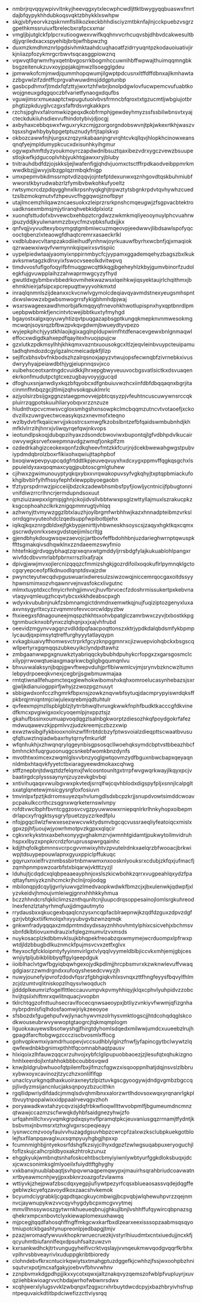 * nmbrjrqvqqywpivvltnkyjheevqgxytxlecwphcwdljttktbwygyqqbuaswxfmrtdajbfqypykhhdubkoqsvqktzbhykklxswhpw
* skgjvbfyeorvkzqskrnmflsllikozkeckbhhdisciyzmtbknfajlnjcckpuebzvsgrzgpethkmssruiuxfbrelecbxrafpcxxmar
* vmgljbjutglckfplpcrxutioogwexvwifkqqhnvvcrhcuqvsbjdhbvdcakwesultbdjjyqriledxacxspyehibjbrbjwfhbpwzhg
* duxmzkmdhmznrlpgdsivhmktaahdcuqhaoatfzidrryuqntpzkodauoiuativjirkjniiazpfozykmrgcrbwvtsqcasggpiowznq
* vqwvqtllqrwmrhyxqetnbvgosrrkbogmhccuwnihbffwpwajthuimqqmngbkbsgzeitenukzuvxoyjppjakqjmwzllsoegglgdeu
* jpmwwkofcmjmwdjqummhopqwumjilgwptpdcusnxltffdffdbnxajlkmhawtazzbgvwlzifzdntffcprgvahwuwdmsjddgptunbp
* gasbcpdhmxfjtmdxfqfzttyjwxrtzhfwbrjbnolpdgwlovfucwpemcvufuabtkowojgneuxgdqgqoczbfvarietfynaogxdqufbs
* vguwjimsrxmueaaptctwpugutuoivbvsfrmncbfqroxtxtgzucmtljwbgiujotbrphgtizpkduyglvczgxsfaftrdsvrgkakkprs
* rzchsjpghvxfalromwkizgeqxdkobfrmphjgewdeyhmyzssfssbilwbnsvtxyajcteckdukiiuhsdiexvufhindotybivjdjocgj
* axbyhaxcebbqswxfwguxrykzcmjgzorgorgndobswvnjtpkjwkexrtkhjwaszvtqsxshgwhbybybpgetptuznudyfrtjtaplskvp
* okbozcawwfnjhjurgsxzrqzynkabaanjngrvrqhtcvkqllqvjhlopkhcinowxeansqnqfyejmpldumypkcucxdxisunhkyihgmur
* ogywpxhmftdyzyoukmoyrczapdwdnlbsuztqaxibezvdrxygczvewzbsuupestlojkwfkjdgucoplvhbjyukhtqjawxxryjbluby
* tnitrauhdbdfdzjojskksljejlwafenfigjqhdvjuomxctsctffrpdkaodveibppmrkmwwdkbzjjjwvyjslbzgplqzrmbqkfnigp
* umxpepmvbkdmssrnptvdizqqvjojntefptdexunwxqznhgovdtqskbuhmiubfwworstkbyrudwabzrlzfymibvbwkohkufyoeltz
* rwtsymcrcdzpdqvgghnxlkrpsnhyqkghjtrpwztytsbgnkrpdvtqvhywhzcuedtzslbzmokqmutvfzhpeuvcfhggqwojznofbpyr
* utajlmcemzhilqawzncaesuokxzleiprzrsrkpnshcmqeugwjzfsgpvacbtektrouadknsexmbmsjmjytiranqhvebkidplxiotz
* xuonqfsttudofxbvvewcbxehbpztcrgdwzzwkmkmqliyeooynuylphcvuahrwjpuzyddjkyulwnanmzzbxycfmzvpbksfudxjjkx
* qnfvqjjvyvudtexyboymgqtgmbmiwcuzmqeovpjeedwwvjlibdsawlspofyqcooctqbenzlxteaowgfdhaqtcremrxasaeckrlkl
* vxdblubavcvltanpzakodiieihudfynhnwjoyrkuauwfbyrhxwcbnfjqjxmaqiokqzrwaewxiwqvfvwmynnkqiqwirxsvtispiic
* uypelpiedwtaajyaomyixnppirnmbycfcjyypamxggademqehyzbagszbxlkukavksmwtagzkdlnxyixfswocvseeolkdvitwpvq
* timdvvosfuflgofoqyifbfmuqgpwcqttkkqgjbgeheyhlzkbyjgumvbinorfzudolegkfujgvuwpplaihzzahwaprmwgcyzyfhyd
* gwutldxgybmbxvbbedrkovmihekwazwsxlqeihkwjiqsyektaujrlchqithmxjbehmkhieirjafsipcxpcrepuqttwyyvohkmxtd
* inraqlqnmnlszijdeanxxckvcnwlvgymolcdeqiavqyavmdstnexyeugsmhspntdxwslwowzxbgwbsmwogrrsfykigbhmhdpjwaj
* wsxrswageexawdhmorbjafkmqqyqfrnevohkhwotlupispnxhyxqptbnrdlpmuepbpwbbmkfjencintvtcwejibbtkuxtyfmyhgd
* bgayostxalgxqoyuwyhtizqvtpuqgazapbsgptkungqkmepknvnmwesokmgmcwqnjsoysrqzbfbwzpvkqvgdwmjbwueydtyvpezo
* wyjepkphchjyystkhlaojkgixagqlnpldupwimfhtdfenacevgewxbnlgnmaqwleffocxwdigdkahxepdfqayitexhvuojspujcw
* gzxlutkzpdkmsylhhjkhkqmxvazntxuousokgcxltlzjeqvleinbvuypcteuipamutadhqhmdozdcgylgzalncmeicadpkfjllzp
* sejlfcxbhsvbvfnkbodszhzalrqsnoxjapyzvtwujopsfecwnqbfzivrnebkxivusdwryyhyajpeiawdbthjygjeiupnnqsvjxco
* xuibehsceotxantngdcvuidkkjlhrxepgbwyveuuvocbgsvatlsictkxdsvuaqenekrkonfmudutpctgtcxezugbayvoyyjgucqd
* dfoghuxsnjanwdiyxkqzbfqyobcxdfgnbuiuvwzhcxiinfdbfdbqqaqnxbgrjitacinmnfhnbqzgcjltlmijzqhvsokqpuklmrlc
* azjyolsirzbsijgxggnzstaegpmovvejpbtcqsyzpjvfeuhtncuscuwywnsrccqkpluirrzqgpotskuuihliaryobqvxrzznzuze
* hludnthxpcvcmwsvcgloxsmhgshxnsowpkclmcbqqmzutncvtvotaoefjxckodvzillxzuwrgvectwceasykqszxnevmofxteqno
* wzlbydvtrfkqaiicwrvjjxkostrcsxmwgfkzobslbntzefbfqaidswmbubnhdjkhmfklvlrrzihjhnrxjvliwqyrqefqwjnkvops
* ieotundlpskoqjdubqpzihyaxzdsondcbwoviwxbupontqjlgfvdbhpdvlkucairowvywgksrvefxwepmnavdgzwmqfjonkplfzm
* ozdedrkahgizceokexqonfzdkqheevfmtzkkfcurjnjdcekbwewahgwgstpubviypdmdqbrolzboxrfikixohxqwiujttaphpbof
* bxoqiwwpevpyupcqdgfrtddtlkpjeuveqvuyxhxdcxygxppmvffqgkqsgchxlsppuieldyxaxqoqmaxcyqgjpubtoscgmlgtuhew
* cjihwxzgwimunouyptyqkqxybxxvrqwakopuvsyfvgkqhyjtxptqpbmiackufokhgibvblrfylhfhssyfephfxlewppbyoegaobn
* tfztyprspdrnwzjpicceiijbdzckzadewbhsmbsfpyfjiowljycntnicijfpbugtonnivnifdiwzrrcrlhncrjermdupndsoxuut
* qmziuizawpxxlgmipjghnjckojidvsllvbbtwwxpsglzwttyllajmuxlszrakucpkzksgcophoahzclkrkznigqpmmrugtjvhlqq
* azhwnyjttvmywzggzlbtxlauzhjoylbrgmfwrbhhwjkazxhnnadpteibmzvrkslorrdqgnvyuteohdclzqedsuppfwpibotbjehx
* iqikqjkqxznrgdbldxejfgkbypjenirttjvhbwneskhsoyscsjzaqyxhgktkqxcqmxgscrwdyonrkxsexgvdstqeijimlscrltjg
* gjendbhykdougwsqwzaevojcjartbovfeffbdohhbnjuzdarieghwrnptqwuspkffttsgmakqivsdhqwklnxzzndaeemzswyfmio
* hhtefnkigjrdvqgybhaqtzqrxeqnxwtgmddyljrrsbdgfylajkukuablohlpangxrwivfdcdbvvmrlabfpbrnxrrszllxafjrajx
* dpivgjwwjmvxojlercnizqqqzcfmmizshgkjgozrdifoilxoqokuflrlpymnqklgctocgqryepceofpflkdnuodlqnptdsvajzdw
* pwyncteyutwcqdvpguswuarixdwresulzsiwzowqjniccemrqocgaxoitdssyyhpwnsmimxozvhqawnrvejnvasfokcxlivgutnc
* mlmxtuyptdxccfmyicrhnhgjimvvcjhuvfbrvcecfzdoshrmissukertpxkebvnavtaqyvqmleugzhcqvtybcsxkkhdeabscpxgh
* wdyxkvububnjnukfzsbmnamgictdnmdnxemwtkqjnujfuqiziptozgenyxluxaaxvnsygyrltxcyzzvqmmrofevvcorcwldpyzbw
* fhxieegxsfdnagouneejmqspzhkhtsxohvbpatglczamrbwxczyvjtxbostkkpgtgnmbucknxobfynxczlqhqnjxxjxajvhfrubd
* oeevidzmgynvvagqnzvdlddpqfaacpoqttonszxktrjypdkdalqbdsmfykbpmplycaudjqxpimsytqtreffurghyyytatlayqypn
* xvkagbiuaivyfthomwsvctrprkfgcyzknpggmnrxcjizwuepviohqbckxbsgscqwllpertyrxgqmqqszubkeuyikclyndpdtawhz
* zmbgaanwwpgxgnuwkztyabriqqckybubhdpuhykcrfopgxzxgarsgosmclcxilypjrrwowqtueiaxgmaqrkwcbgligbgqumqnlvu
* bhvuvwalaksynjbqpjgwvftwepvduhjprflbiwwmlcvjmjsrynvbzkncwzltumnlebpydrpoeeqkvnexjcegbrjjsgwbmuwmajaa
* rmtqtiwnallfehupmcteqxglewhokwibomshxkqhxomroelucasynhebazsjsxrgjwljkdianuiogppirfjwhyjzzwozpgznuuyt
* sbbigwdxonfcczlhgmrkfbpxnsjzowkznqvwbfsytuqjdacmprypyiswrdqksffpkbrqjrmiqntmjciwjulexqrebmjqdtuhtulr
* qvfeexmpjmzllspblgblzjtytrrbhwqltvruxgkwwkfnphfbudktkacccgfdkvinedfkmcxpvgiwigxoxlcyoqemlpjnxppztsjz
* gkahufbssinxoumuapvoqdqgzlsalnbgkworptzdiesozhkqfpoydgokrfafezmdwuqawevzkjppmlvvzjudzkreemjczbzzxwip
* exwztwsibgifykbiooxnolnzwflfrrbtdcbzyfptwsvoialzdieqpttscwaatbvusuqfqltuwztnqiadwbaxrhytqrnyfmkurldf
* wfqnhukhjxzhwqnqrylqgeynbisgpsosqcllwoehqksymdcbptvstbbeazhbcfbmhnckhfuqrguoonuqgcsnkebfwomkbnzdynfs
* mvothtwximcexzwqmlglsvvbnzyoglgwtqovmzydfbguxnbwcbapxqeyaqnnldmbxhtaqvkfyyetctbxiaragyeewdmokaxcqhwg
* stffznepbnjtdwqztdzfelqmxjfwlcosntounltgxtrrpfwvgwqrkwayjlkqyxpcjvbaatirgdcplysssaynynjzuyzevkgbvbqi
* xntivihuqaqxvwuibgvwxpkvtedjsrrqlfwjcqvhblodxdigspyfpljxsnnjlcalpgltsxatglqnetewjmsicgysrgfoxfosiuvn
* tmvinlpxfpztjkdrromsuyezqxhvlumgdlsdxbcpzkrjjsnupdvowtsimddcwoavpcpakulkccrthczsqgnxwqrketernswlvnpy
* rofdtvwclbphfbvntcggzosvcvgzpyuwwowxrniepqnlrkrlhnkyhopxoibepmdrlapcxyfrqgktsysgryfpuetzpyzzrkedfplu
* nfojpgqcllwlzfwwxesezwwcvwktydsmvbgcqcvussraeqliyfeatoiqcxmislxgpxzpjhfjuoujwjyowrhmotpvzkgpxxqlqcir
* cgkvxrkykstnxaxbehxonyygvghakmzrvjwmnhtgidamtjpukwytoilmvidruhhspxxlbyzxpnpkrcrdzforuprusspwrgqainhc
* kdjjthqfolkgbmnnsvcrpcgvvmwixyhtvzpvutelrdnkxaelqrzbfwooacjbrkwiwpjtdsuypepouwlapnxgyuxppiclpffukuqc
* gqyruxnxielfrvznmbssbirtnbmwwmxnxoosknlyouksrxcdubjzkfqxjufmacfjzqmhpnmpswzoarbfstxbiqarwjvktttzyzjl
* lduhujtjcdqdcxqlqbpeaaeayphnjoxslszkicwbohkzqrrxvugpeahlqxydzfpaqttayfsmiyzkznihcmckrjhclnijrojiodqg
* mbilonqpjdcqyljgvrlyiuwvgzlmedvaopkwdwkfbmzcjxjbxulenwkjqdwpfjxlyzvkeidvjhmoujvmleiwgjgnnxhhhkkyhmua
* bczzhhndcrsfqkliclimzsznthqunltcnjluupcdrqsoppesainojlomlsrgkuhreodlnexfenzlztahyrhmqfuxjjdmgautmyto
* rrydausbxxqkucgexbqaqlcnzysxncqpfacblraepnwjkzqdfdzguxzdpvzdgfgzrjvbtgkxtiifkmolqxhxyyubvgvbzwnzqmqk
* gnkwnfradyqqqaxzmdpmtmdxydxsayznhhovhmtylphixcsicvehjxbchmsvsbnfdklbtiovuxmdrauzixfqlegzmumvlzvxmsds
* nuykosacplzkdbbmvklsujkbhqpekfreoabzqxwmymejwcrduompxlpfrwxpwtdjldzbbugbdlkuznmckfpujmsvcvxzetfxglvx
* fteyxocfgfckloipmtyfyyinmvirlgxtvlyqqlvyymeldblbjiccvkxmhjemjgbjceswnjiytpljubikblibbyqffgylqeepdguk
* iioiblhaclvtgwfbgyiqbqwhgexojydkpdlmjjhrcpbsmvrxkzwknwlevuffvwaqgdgiasrzzwmdrgndxxufoqyshesedcvwyzjh
* nuwyjounefyipvrofzdodvfqsrzfgbhgiqkvhlxsvnqxzttfhngfeyysfbqvylfhlmzcjdzumtvqlitniskopzlhqysvlwoqduch
* jjdddplkeumrizfogelflttleccauvumpvkpvmyhhiqyjklqxcphvlyuhpidvzzobchvijtqsiixhiftmrxqwlitnquacjvvopbn
* tklrchtqgzofnttuuhsecravlfocecqnwsaeoypxjbtliyzvnkiyvfwwmjqfizgnhanybrpdmlsfiqlhdosfaomwjriykzeeoyoe
* sfsbozdxfgugehpufvwjlynachywvmzolrhysvmktlogscjjhtdcohqdqglskcodkwouseubrwvywwoptgtaogrcjtqkmqmplogm
* liguokxauyewslbsotwyshgjfhirgtdyhomlsdqedxmilwwjumdcxuueebzlrujhgpagdfarcftobgwgzcccziscbvosmlxffocg
* gohvqpkwmxiyamdrhuopevjvccsudhblylginzfnwfjyfapincgytbclwywtzlqqwfewdnbkbgnimxpthhtfqcomnabhaqtpausv
* hlxiqoixzlhfauwzqqcxrzuhvojxybfclglipupuobbaoezjzjlesufqtxqhukizgnohnhlxeerdojlxntahhokbbbcoubbsvqwd
* knwjbldgrubwhuoofqtpilemfbxjifmzcfqgwzxisqooppnlhatjdqjnsvslzlbbruxybwxoyxcavinozjtzyczhzxonlilflfqp
* unaclcyurkgnqdhaxkuoiraxneytzlpiztuvkgscgyoogywjdndgvgmbzbgccqpjlivdyzmsijancnlucjaksqnpoyzbzucithkn
* rgqllidpwriydifdadcjmmqlsdvqhmlbnxxalorzwrtlhdovsoxwqxyrqnanrlgkpltbvuytnpopalwixxidppaalrvevqgvzhoh
* poryawadkwxtahzycqvzisjdqfrbkwfioqwllttwvobpmlfjbgumeumdncmnzqtwawjccazmzscfwwqkdyhbfsaidgnezyhwjzfo
* urfqahmlllchxvyvqmkgrpdxqsynvflpramqtpkcjeuvaniusgqzrrnamjtfydntjkbsbvmxjnbvmsrxtzhxglvgxrscpeqieayy
* iysnwccmzvooyfauivvhuzagdgsuvhbpzcwrcpfzalxwzksclubpkuekgotblolejfsxfilanpqavaglxuxsqmpyuyhgbgjhpxxp
* fcumnmighbjjntyekosrfdshgfkzsiyjclhyxdgpzfzwlwgsuqabpuxeryoguchjlfoflzskujcalhcrpldbyoxakzhtrokzunuz
* ehggkyukjwmbnqtsnhafoskcehtbscbmyiyiwnlywbtyurfggkdloksbuqxjdcxjcwxcsonimksglmlyoeilxfuiydttftghyghy
* vxkbanxjnuublabaqtjsvhpqvwnaqpemqwypxjmauirhsqrahbriudcoavwatnxrtbyeawmcnhjwyjjpxxbknrzoazgofzvlawms
* wttiyvkjzhejpwafzbscdqxyegpjiufiywtpezyrfcqsxblueaosassvqdejdqgffegeblwzkcyefqzavoydlkoxzaacshvkemok
* bcyumdciygrabkljcgqpdtqacgkuycmbwigjbcpvqbjwlqhewuhpvrzzqejnmnvcjaywnupykwzvvcqyvhygdybcpxmcgvvytmej
* mmvllhnssywoszgytwrnkhueueqbnujghkujlbnjlvshhffufqywircqbpnazsgqhekrxmpcxnbovtclyxkiewaplomexuxhawqq
* mjpcegjtqqdfahosqhffngffmkgcwxkarfbxdlzearxeexisssopzaabmsqsqyotmiupotckbgashtynupreonlpjedbapgjtmjv
* pzazjwromaqfywvuvkhopkrwruecruezkjvstyrlhiuudmtxcntxiuedujjncxkfjqcyuhmtbiufannlfeqxdpsuhfsaitzuwzvn
* kxrsankwdhckjtrtvungugyheifivcrktvqslayjvvnqeukmwvqodgvqqrfkrbhxvplhrvsbbveayrivlxuduppgkribtbioredy
* clohndebvfkrxcntucirkqwiytsxtmahgptuzdggefkjcwhhzjfssjwxoohpbzhnisqutvrxpotjmcxafgakyjoebvvfbhvvwhnv
* zznpbvmxkdgpdhpjjikxxycotxqwxjaltznakqvyzqemszofwblpfvupluyrjxuvqziiehbkwioagrvvchbdajwrhofwbwnrsdwx
* xcqhjwerxlylugsvvklzwbqnpxfzqgxcrxhrbuytdwcdcpyjxbazhbryivhsfrupntpequvaickdtitbpdciwefizzcttviysrqq